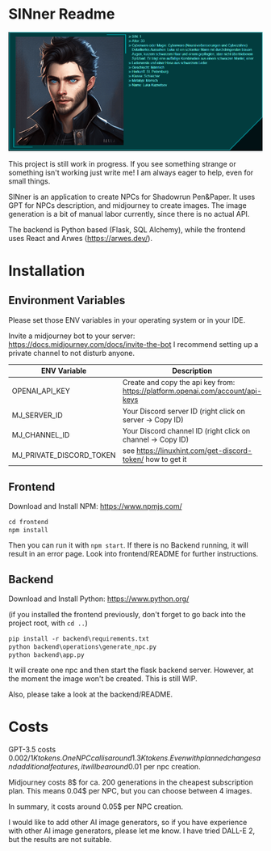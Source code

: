 # SINner Readme
![Animation.gif](docs%2FAnimation.gif)

This project is still work in progress. If you see something strange or something isn't working just write me! I am always eager to help, even for small things.

SINner is an application to create NPCs for Shadowrun Pen&Paper.
It uses GPT for NPCs description, and midjourney to create images.
The image generation is a bit of manual labor currently, since there is no actual API. 

The backend is Python based (Flask, SQL Alchemy), while the frontend uses React and Arwes (https://arwes.dev/).

# Installation

## Environment Variables

Please set those ENV variables in your operating system or in your IDE.

Invite a midjourney bot to your server: https://docs.midjourney.com/docs/invite-the-bot
I recommend setting up a private channel to not disturb anyone.

| ENV Variable             | Description                                                                    |
|--------------------------|--------------------------------------------------------------------------------|
| OPENAI_API_KEY           | Create and copy the api key from: https://platform.openai.com/account/api-keys |
| MJ_SERVER_ID             | Your Discord server ID (right click on server -> Copy ID)                      |
| MJ_CHANNEL_ID            | Your Discord channel ID (right click on channel -> Copy ID)                    |
| MJ_PRIVATE_DISCORD_TOKEN | see https://linuxhint.com/get-discord-token/ how to get it                     |




## Frontend
Download and Install NPM: https://www.npmjs.com/ 
```
cd frontend
npm install
```
Then you can run it with `npm start`. If there is no Backend running, it will result in an error page.
Look into frontend/README for further instructions.

## Backend
Download and Install Python: https://www.python.org/

(if you installed the frontend previously, don't forget to go back into the project root, with `cd ..`)
```
pip install -r backend\requirements.txt
python backend\operations\generate_npc.py
python backend\app.py
```

It will create one npc and then start the flask backend server.
However, at the moment the image won't be created. This is still WIP. 

Also, please take a look at the backend/README.

# Costs

GPT-3.5 costs $0.002 / 1K tokens. One NPC call is around 1.3K tokens.
Even with planned changes and additional features, it will be around 0.01$ per npc creation.

Midjourney costs 8$ for ca. 200 generations in the cheapest subscription plan.
This means 0.04$ per NPC, but you can choose between 4 images.

In summary, it costs around 0.05$ per NPC creation. 

I would like to add other AI image generators, so if you have experience with other AI image generators, please let me know.
I have tried DALL-E 2, but the results are not suitable.